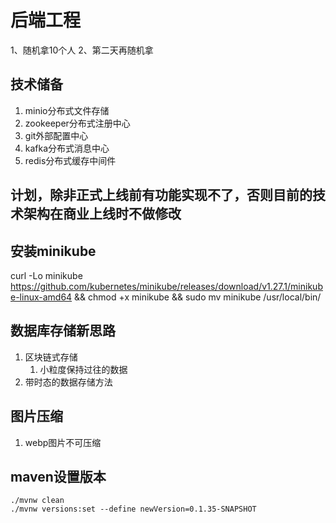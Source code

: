 # 后端工程

1、随机拿10个人
2、第二天再随机拿

## 技术储备

1. minio分布式文件存储
2. zookeeper分布式注册中心
3. git外部配置中心
4. kafka分布式消息中心
5. redis分布式缓存中间件

## 计划，除非正式上线前有功能实现不了，否则目前的技术架构在商业上线时不做修改

## 安装minikube

curl -Lo minikube https://github.com/kubernetes/minikube/releases/download/v1.27.1/minikube-linux-amd64 && chmod +x
minikube && sudo mv minikube /usr/local/bin/

## 数据库存储新思路

1. 区块链式存储
    1. 小粒度保持过往的数据
2. 带时态的数据存储方法

## 图片压缩

1. webp图片不可压缩

## maven设置版本

```shell
./mvnw clean
./mvnw versions:set --define newVersion=0.1.35-SNAPSHOT
```
